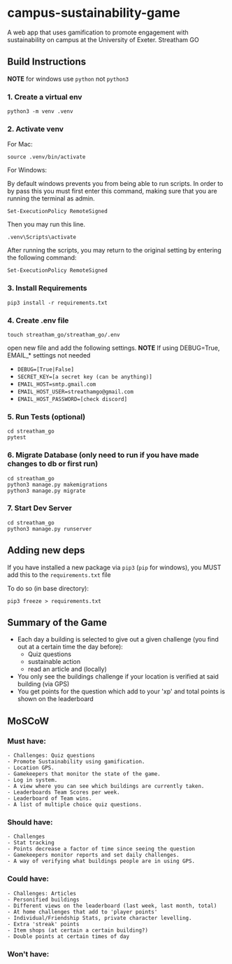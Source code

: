 # campus-sustainability-game

A web app that uses gamification to promote engagement with sustainability on campus at the University of Exeter.
Streatham GO

## Build Instructions

**NOTE** for windows use `python` not `python3`

### 1. Create a virtual env

```
python3 -m venv .venv
```

### 2. Activate venv

For Mac:

```
source .venv/bin/activate
```

For Windows:

By default windows prevents you from being able to run scripts.
In order to by pass this you must first enter this command,
making sure that you are running the terminal as admin.

```
Set-ExecutionPolicy RemoteSigned
```
Then you may run this line.

```
.venv\Scripts\activate
```
After running the scripts, you may return to the original setting
by entering the following command:

```
Set-ExecutionPolicy RemoteSigned
```

### 3. Install Requirements

```
pip3 install -r requirements.txt
```

### 4. Create .env file

```
touch streatham_go/streatham_go/.env
```

open new file and add the following settings.
**NOTE** If using DEBUG=True, EMAIL_* settings not needed

- `DEBUG=[True|False]`
- `SECRET_KEY=[a secret key (can be anything)]`
- `EMAIL_HOST=smtp.gmail.com`
- `EMAIL_HOST_USER=streathamgo@gmail.com`
- `EMAIL_HOST_PASSWORD=[check discord]`

### 5. Run Tests (optional)

```
cd streatham_go
pytest
```

### 6. Migrate Database (only need to run if you have made changes to db or first run)

```
cd streatham_go
python3 manage.py makemigrations
python3 manage.py migrate
```

### 7. Start Dev Server

```
cd streatham_go
python3 manage.py runserver
```

## Adding new deps

If you have installed a new package via `pip3` (`pip` for windows), you MUST add this to the `requirements.txt` file

To do so (in base directory):

```
pip3 freeze > requirements.txt
```

## Summary of the Game

- Each day a building is selected to give out a given challenge (you find out at a certain time the day before):
  - Quiz questions
  - sustainable action
  - read an article and (locally)
- You only see the buildings challenge if your location is verified at said building (via GPS)
- You get points for the question which add to your 'xp' and total points is shown on the leaderboard

## MoSCoW

### Must have:

    - Challenges: Quiz questions
    - Promote Sustainability using gamification.
    - Location GPS.
    - Gamekeepers that monitor the state of the game.
    - Log in system.
    - A view where you can see which buildings are currently taken.
    - Leaderboards Team Scores per week.
    - Leaderboard of Team wins.
    - A list of multiple choice quiz questions.

### Should have:

    - Challenges
    - Stat tracking
    - Points decrease a factor of time since seeing the question
    - Gamekeepers monitor reports and set daily challenges.
    - A way of verifying what buildings people are in using GPS.

### Could have:

    - Challenges: Articles
    - Personified buildings
    - Different views on the leaderboard (last week, last month, total)
    - At home challenges that add to 'player points'
    - Individual/Friendship Stats, private character levelling.
    - Extra 'streak' points
    - Item shops (at certain a certain building?)
    - Double points at certain times of day

### Won't have:
